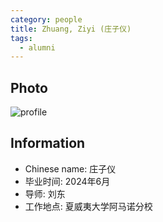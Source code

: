 ```yaml
---
category: people
title: Zhuang, Ziyi (庄子仪)
tags:
  - alumni
---
```


## Photo

![profile](https://github.com/user-attachments/assets/76fa5adf-b36e-44ac-9c24-9a7cdbddb56c)

## Information

- Chinese name: 庄子仪
- 毕业时间: 2024年6月
- 导师: 刘东
- 工作地点: 夏威夷大学阿马诺分校
